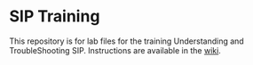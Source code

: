 # SIP Training

This repository is for lab files for the training Understanding and TroubleShooting SIP. Instructions are available in the [wiki](https://github.com/flaviogoncalves/siptraining/wiki). 


